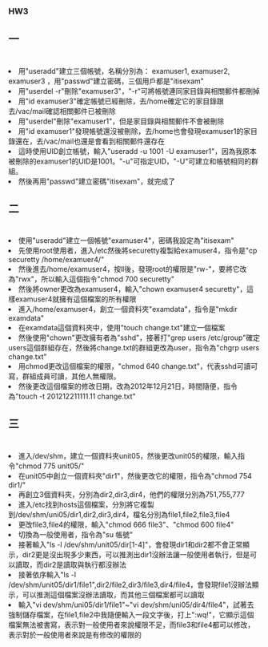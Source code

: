 ### HW3

## 一

# <ol>
<li>用"useradd"建立三個帳號，名稱分別為： examuser1, examuser2, examuser3 ，用"passwd"建立密碼，三個用戶都是"itisexam"</li>
<li>用"userdel -r"刪除"examuser3"，"-r"可將帳號連同家目錄與相關郵件都刪掉</li>
<li>用"id examuser3"確定帳號已經刪除，去/home確定它的家目錄跟去/vac/mail確認相關郵件已被刪除</li>
<li>用"userdel"刪除"examuser1"，但是家目錄與相關郵件不會被刪除</li>
<li>用"id examuser1"發現帳號還沒被刪除，去/home也會發現examuser1的家目錄還在，去/vac/mail也還是會看到相關郵件還存在</li>
<li>這時使用UID創立帳號，輸入"useradd -u 1001 -U examuser1"，因為我原本被刪除的examuser1的UID是1001。"-u"可指定UID，"-U"可建立和帳號相同的群組。</li>
<li>然後再用"passwd"建立密碼"itisexam"，就完成了</li>
</ol>

## 二

# <ol>
<li>使用"useradd"建立一個帳號"examuser4"，密碼我設定為"itisexam"</li>
<li>先使用root使用者，進入/etc然後將securetty複製給examuser4，指令是"cp securetty /home/examuer4/"</li>
<li>然後進去/home/examuser4，按ll後，發現root的權限是"rw-"，要將它改為"rwx"，所以輸入這個指令"chmod 700 securetty"</li>
<li>然後將owner更改為examuser4，輸入"chown examuser4 securetty"，這樣examuser4就擁有這個檔案的所有權限</li>
<li>進入/home/examuser4，創立一個資料夾"examdata"，指令是"mkdir examdata"</li>
<li>在examdata這個資料夾中，使用"touch change.txt"建立一個檔案</li>
<li>然後使用"chown"更改擁有者為"sshd"，接著打"grep users /etc/group"確定users這個群組存在，然後將change.txt的群組更改為user，指令為"chgrp users change.txt"</li>
<li>用chmod更改這個檔案的權限，"chmod 640 change.txt"，代表sshd可讀可寫，群組成員可讀，其他人無權限。</li>
<li>然後更改這個檔案的修改日期，改為2012年12月21日，時間隨便，指令為"touch -t 201212211111.11 change.txt"</li>
</ol>

## 三

# <ol>
<li>進入/dev/shm，建立一個資料夾unit05，然後更改unit05的權限，輸入指令"chmod 775 unit05/"</li>
<li>在unit05中創立一個資料夾"dir1"，然後更改它的權限，指令為"chmod 754 dir1/"</li>
<li>再創立3個資料夾，分別為dir2,dir3,dir4，他們的權限分別為751,755,777</li>
<li>進入/etc找到hosts這個檔案，分別將它複製到/dev/shm/uni05/dir1,dir2,dir3,dir4，檔名分別為file1,file2,file3,file4</li>
<li>更改file3,file4的權限，輸入"chmod 666 file3"、"chmod 600 file4"</li>
<li>切換為一般使用者，指令為"su 帳號"</li>
<li>接著輸入"ls -l /dev/shm/unit05/dir[1-4]"，會發現dir1和dir2都不會正常顯示，dir2更是沒出現多少東西，可以推測出dir1沒辦法讓一般使用者執行，但是可以讀取，而dir2是讀取與執行都沒辦法</li>
<li>接著依序輸入"ls -l /dev/shm/unit05/dir1/file1",dir2/file2,dir3/file3,dir4/file4，會發現file1沒辦法顯示，可以推測這個檔案沒辦法讀取，而其他三個檔案都可以讀取</li>
<li>輸入"vi dev/shm/uni05/dir1/file1"~"vi dev/shm/uni05/dir4/file4"，試著去強制儲存檔案，在file1,file2中我隨便輸入一段文字後，打上":wq!"，它顯示這個檔案無法被書寫，表示對一般使用者來說權限不足，而file3和file4都可以修改，表示對於一般使用者來說是有修改的權限的</li>
</ol>